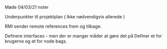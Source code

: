 Møde 04/03/21 noter

Underpunkter til projektplan ( Ikke nødvendigvis allerede )

RMI sender remote references frem og tilbage. 

Definere interfaces - men der er manger måder at gøre det på
	Definer et for brugerne og et for node bags.
	



